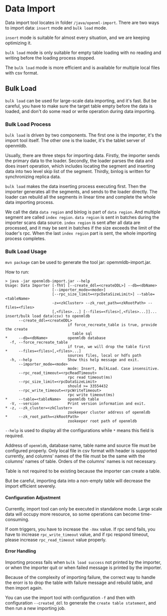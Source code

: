 # Data Import
Data import tool locates in folder `/java/openml-import`. There are two ways to import data: `insert` mode and `bulk load` mode.

`insert` mode is suitable for almost every situation, and we are keeping optimizing it.

`bulk load` mode is only suitable for empty table loading with no reading and writing before the loading process stopped. 

The `bulk load` mode is more efficient and is available for multiple local files with csv format. 

## Bulk Load

`bulk load` can be used for large-scale data importing, and it's fast.
But be careful, you have to make sure the target table empty before the data is loaded, and don't do some read or write operation during data importing.

### Bulk Load Process

`bulk load` is driven by two components. The first one is the importer, it's the import tool itself. The other one is the loader, it's the tablet server of openmldb.

Usually, there are three steps for importing data.
Firstly, the importer sends the primary data to the loader.
Secondly, the loader parses the data and does insert operation, which includes locating the segment and inserting data into two level skip list of the segment.
Thirdly, binlog is written for synchronizing replica data. 

`bulk load` makes the data inserting process executing first. Then the importer generates all the segments, and sends to the loader directly. The loader can rebuild all the segments in linear time and complete the whole data importing process.

We call the data `data region` and binlog is part of `data region`. And multiple segment are called `index region`. `data region` is sent in batches during the importer scans data source. `index region` is sent after all data are processed, and it may be sent in batches if the size exceeds the limit of the loader's rpc. When the last `index region` part is sent, the whole importing process completes.

### Bulk Load Usage

`mvn package` can be used to generate the tool jar: opemmldb-import.jar.

How to run:

```
> java -jar openmldb-import.jar --help
Usage: Data Importer [-fhV] [--create_ddl=<createDDL>] --db=<dbName>
                     [--importer_mode=<mode>]
                     [--rpc_size_limit=<rpcDataSizeLimit>] --table=<tableName>
                     -z=<zkCluster> --zk_root_path=<zkRootPath> --files=<files>
                     [,<files>...] [--files=<files>[,<files>...]]...
insert/bulk load data(csv) to openmldb
      --create_ddl=<createDDL>
                            if force_recreate_table is true, provide the create
                              table sql
*     --db=<dbName>         openmldb database
  -f, --force_recreate_table
                            if true, we will drop the table first
*     --files=<files>[,<files>...]
                            sources files, local or hdfs path
  -h, --help                Show this help message and exit.
      --importer_mode=<mode>
                            mode: Insert, BulkLoad. Case insensitive.
      --rpc_read_timeout=<rpcReadTimeout>
                            rpc read timeout(ms)
      --rpc_size_limit=<rpcDataSizeLimit>
                            should >= 33554432
      --rpc_write_timeout=<rpcWriteTimeout>
                            rpc write timeout(ms)
*     --table=<tableName>   openmldb table
  -V, --version             Print version information and exit.
* -z, --zk_cluster=<zkCluster>
                            zookeeper cluster address of openmldb
*     --zk_root_path=<zkRootPath>
                            zookeeper root path of openmldb
```
`--help` is used to display all the configurations while `*` means this field is required.

Address of `openmldb`, database name, table name and source file must be configured properly.
Only local file in csv format with header is supported currently, and columns' names of the file must be the same with the columns' names of table. Orders of the columns' names is not necessary.

Table is not required to be existing because the importer can create a table. 

But be careful, importing data into a non-empty table will decrease the import efficient severely.

#### Configuration Adjustment

Currently, import tool can only be executed in standalone mode. Large scale data will occupy more resource, so some operations can become time-consuming.

If oom triggers, you have to increase the `-Xmx` value. 
If rpc send fails, you have to increase `rpc_write_timeout` value, and if rpc respond timeout, please increase `rpc_read_timeout` value properly.

#### Error Handling

Importing process fails when `bulk load success` not printed by the importer, or when the importer quit or when failed message is printed by the importer.

Because of the complexity of importing failure, the correct way to handle the erorr is to drop the table with failure message and rebuild table, and then import again.

You can use the import tool with configuration `-f` and then with configuration `--created_ddl` to generate the `create table statement`, and then run a new importing job.
